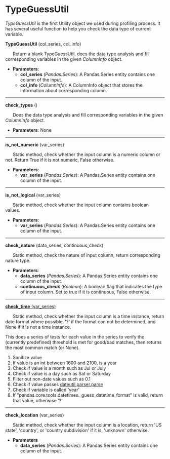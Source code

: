 TypeGuessUtil
=============

*TypeGuessUtil* is the first Utility object we used during profiling process. It has several useful function to help you check the data type of current variable.

**TypeGuessUtil** (col_series, col_info)

&nbsp;&nbsp;&nbsp;&nbsp;&nbsp;&nbsp;Return a blank TypeGuessUtil, does the data type analysis and fill corresponding variables in the given *ColumnInfo* object.

* **Parameters**:
    * **col_series** (*Pandas.Series*):    A Pandas.Series entity contains one column of the input.
    * **col_info** (*ColumnInfo*):  A ColumnInfo object that stores the information about corresponding column.
    
---

**check_types** ()

&nbsp;&nbsp;&nbsp;&nbsp;&nbsp;&nbsp;Does the data type analysis and fill corresponding variables in the given *ColumnInfo* object.

* **Parameters**: None

---
**is_not_numeric** (var_series)

&nbsp;&nbsp;&nbsp;&nbsp;&nbsp;&nbsp;Static method, check whether the input column is a numeric column or not. Return True if it is not numeric, False otherwise.

* **Parameters**:
    * **var_series** (*Pandas.Series*): A Pandas.Series entity contains one column of the input.
    
---
**is_not_logical** (var_series)

&nbsp;&nbsp;&nbsp;&nbsp;&nbsp;&nbsp;Static method, check whether the input column contains boolean values.

* **Parameters**:
    * **var_series** (*Pandas.Series*): A Pandas.Series entity contains one column of the input.
    
---
**check_nature** (data_series, continuous_check)

&nbsp;&nbsp;&nbsp;&nbsp;&nbsp;&nbsp;Static method, check the nature of input column, return corresponding nature type.

* **Parameters**:
    * **data_series** (*Pandas.Series*): A Pandas.Series entity contains one column of the input.
    * **continuous_check** (*Boolean*): A boolean flag that indicates the type of input column. Set to true if it is continuous, False otherwise.
    
---
[**check_time** (var_series)](#check_time)

&nbsp;&nbsp;&nbsp;&nbsp;&nbsp;&nbsp;Static method, check whether the input column is a time instance, return date format where possible, '?' if the format can not be determined, and None if it is not a time instance.

This does a series of tests for each value in the series to verify the (currently predefined) threshold is met for good/bad matches, then returns the most common match (or None).

1. Sanitize value
2. If value is an int between 1600 and 2100, is a year
3. Check if value is a month such as Jul or July
4. Check if value is a day such as Sat or Saturday
5. Filter out non-date values such as 0.1
6. Check if value passes [dateutil.parser.parse](https://dateutil.readthedocs.io/en/stable/parser.html#dateutil.parser.parse)
7. Check if variable is called 'year'
8. If "pandas.core.tools.datetimes._guess_datetime_format" is valid, return that value, otherwise '?'

---
**check_location** (var_series)

&nbsp;&nbsp;&nbsp;&nbsp;&nbsp;&nbsp;Static method, check whether the input column is a location, return 'US state', 'country', or 'country subdivision' if it is, 'unknown' otherwise.

* **Parameters**
    * **data_series** (*Pandas.Series*): A Pandas.Series entity contains one column of the input.    
